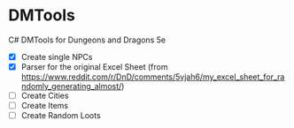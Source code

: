 # DMTools
C# DMTools for Dungeons and Dragons 5e

- [x] Create single NPCs
- [x] Parser for the original Excel Sheet (from https://www.reddit.com/r/DnD/comments/5vjah6/my_excel_sheet_for_randomly_generating_almost/)
- [ ] Create Cities
- [ ] Create Items
- [ ] Create Random Loots
